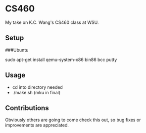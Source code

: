 CS460
=====

My take on K.C. Wang's CS460 class at WSU.

Setup
-----

###Ubuntu

sudo apt-get install qemu-system-x86 bin86 bcc putty

Usage
-----

* cd into directory needed
* ./make.sh (mku in final)

Contributions
-------------

Obviously others are going to come check this out, so bug fixes or improvements are appreciated.
